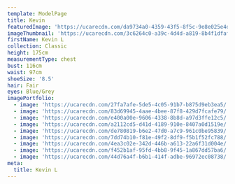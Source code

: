 ```yaml
---
template: ModelPage
title: Kevin
featuredImage: 'https://ucarecdn.com/da9734a0-4359-43f5-8f5c-9e8e025e4d5f/'
imageThumbnail: 'https://ucarecdn.com/3c6264c0-a39c-4d4d-a819-8b4f1dfaf5ce/'
firstName: Kevin L
collection: Classic
height: 175cm
measurementType: chest
bust: 116cm
waist: 97cm
shoeSize: '8.5'
hair: Fair
eyes: Blue/Grey
imagePortfolio:
  - image: 'https://ucarecdn.com/27fa7afe-5de5-4c05-91b7-b875d9eb3ea5/'
  - image: 'https://ucarecdn.com/83d69945-4aae-4bee-87f8-429d7fcafe79/'
  - image: 'https://ucarecdn.com/e400a00e-9606-4338-8b8d-a97d3ffe12c5/'
  - image: 'https://ucarecdn.com/a2112cd5-d41d-4189-910e-8407a0d1519e/'
  - image: 'https://ucarecdn.com/de780819-b6e2-47d0-a7c9-961c0be95839/'
  - image: 'https://ucarecdn.com/7dd74b10-f81e-49f2-8df9-f5b1f52fc788/'
  - image: 'https://ucarecdn.com/4ea3c02e-342d-446b-a613-22a6f31d004e/'
  - image: 'https://ucarecdn.com/f452b1af-95fd-4bb8-9f45-1a867dd57ba6/'
  - image: 'https://ucarecdn.com/44d76a4f-b6b1-414f-adbe-96972ec08738/'
meta:
  title: Kevin L
---
```


